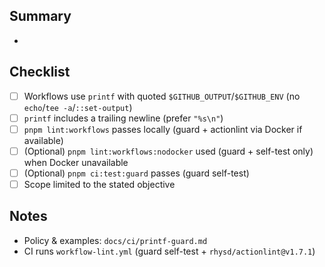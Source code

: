 <!-- Short and focused PRs are preferred. Link issues like Refs #NNN. -->

## Summary
-

## Checklist
- [ ] Workflows use `printf` with quoted `$GITHUB_OUTPUT`/`$GITHUB_ENV` (no `echo`/`tee -a`/`::set-output`)
- [ ] `printf` includes a trailing newline (prefer `"%s\n"`)
- [ ] `pnpm lint:workflows` passes locally (guard + actionlint via Docker if available)
- [ ] (Optional) `pnpm lint:workflows:nodocker` used (guard + self-test only) when Docker unavailable
- [ ] (Optional) `pnpm ci:test:guard` passes (guard self-test)
- [ ] Scope limited to the stated objective

## Notes
- Policy & examples: `docs/ci/printf-guard.md`
- CI runs `workflow-lint.yml` (guard self-test + `rhysd/actionlint@v1.7.1`)
